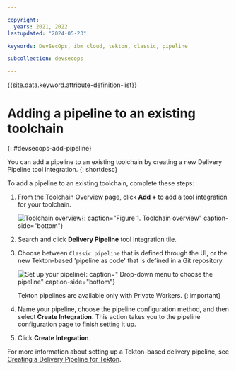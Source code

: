 ```yaml
---

copyright:
  years: 2021, 2022
lastupdated: "2024-05-23"

keywords: DevSecOps, ibm cloud, tekton, classic, pipeline

subcollection: devsecops

---
```


{{site.data.keyword.attribute-definition-list}}

# Adding a pipeline to an existing toolchain
{: #devsecops-add-pipeline}

You can add a pipeline to an existing toolchain by creating a new Delivery Pipeline tool integration.
{: shortdesc}

To add a pipeline to an existing toolchain, complete these steps:

1. From the Toolchain Overview page, click **Add +** to add a tool integration for your toolchain.

   ![Toolchain overview](images/toolchain-overview.png){: caption="Figure 1. Toolchain overview" caption-side="bottom"}

2. Search and click **Delivery Pipeline** tool integration tile.

3. Choose between `Classic pipeline` that is defined through the UI, or the new Tekton-based 'pipeline as code' that is defined in a Git repository.

   ![Set up your pipeline](images/setup-new-pipeline.png){: caption=" Drop-down menu to choose the pipeline" caption-side="bottom"}

   Tekton pipelines are available only with Private Workers.
   {:  important}

4. Name your pipeline, choose the pipeline configuration method, and then select **Create Integration**. This action takes you to the pipeline configuration page to finish setting it up.

5. Click **Create Integration**.

For more information about setting up a Tekton-based delivery pipeline, see [Creating a Delivery Pipeline for Tekton](/docs/ContinuousDelivery?topic=ContinuousDelivery-tekton-pipelines&interface=ui#configure_tekton_pipeline).
